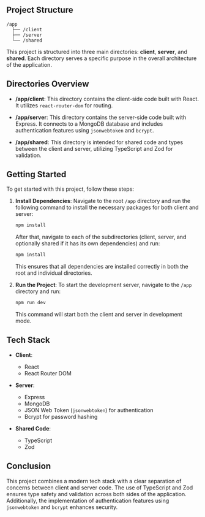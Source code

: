 ## Project Structure

```
/app
  ├── /client
  ├── /server
  └── /shared
```

This project is structured into three main directories: **client**, **server**, and **shared**. Each directory serves a specific purpose in the overall architecture of the application.

## Directories Overview

- **/app/client**: This directory contains the client-side code built with React. It utilizes `react-router-dom` for routing.

- **/app/server**: This directory contains the server-side code built with Express. It connects to a MongoDB database and includes authentication features using `jsonwebtoken` and `bcrypt`.

- **/app/shared**: This directory is intended for shared code and types between the client and server, utilizing TypeScript and Zod for validation.

## Getting Started

To get started with this project, follow these steps:

1. **Install Dependencies**: 
   Navigate to the root `/app` directory and run the following command to install the necessary packages for both client and server:

   ```bash
   npm install
   ```

   After that, navigate to each of the subdirectories (client, server, and optionally shared if it has its own dependencies) and run:

   ```bash
   npm install
   ```

   This ensures that all dependencies are installed correctly in both the root and individual directories.

2. **Run the Project**: 
   To start the development server, navigate to the `/app` directory and run:

   ```bash
   npm run dev
   ```

   This command will start both the client and server in development mode.

## Tech Stack

- **Client**: 
  - React
  - React Router DOM

- **Server**: 
  - Express
  - MongoDB
  - JSON Web Token (`jsonwebtoken`) for authentication
  - Bcrypt for password hashing

- **Shared Code**:
  - TypeScript
  - Zod

## Conclusion

This project combines a modern tech stack with a clear separation of concerns between client and server code. The use of TypeScript and Zod ensures type safety and validation across both sides of the application. Additionally, the implementation of authentication features using `jsonwebtoken` and `bcrypt` enhances security. 
